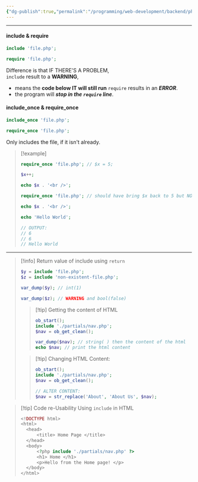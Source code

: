 ```yaml
---
{"dg-publish":true,"permalink":"/programming/web-development/backend/php/01-procedural/05-files/01-include-files-in-php/","tags":["programming","php","webdevelopment","backend"],"created":"2024-11-09T11:30:30.712+08:00"}
---
```



--- 

#### include & require
```php
include 'file.php';

require 'file.php';
```

Difference is that IF THERE'S A PROBLEM,  
`include` result to a __WARNING__,
- means the __code below IT will still run__
`require` results in an ___ERROR___.
- the program will ___stop in the `require` line___.


#### include_once & require_once
```php
include_once 'file.php';

require_once 'file.php';
```

Only includes the file, if it isn't already.

>[!example]
>```php
>require_once 'file.php'; // $x = 5;
>
>$x++;
>
>echo $x . '<br />';
>
>require_once 'file.php'; // should have bring $x back to 5 but NO
>
>echo $x . '<br />';
>
>echo 'Hello World';
>
>// OUTPUT:
>// 6
>// 6
>// Hello World
>```

---

> [!info] Return value of include using `return`
> ```php
> $y = include 'file.php';
> $z = include 'non-existent-file.php';
> 
> var_dump($y); // int(1)
> 
> var_dump($z); // WARNING and bool(false)
> ```
>> [!tip] Getting the content of HTML
>> ```php
>> ob_start();
>> include './partials/nav.php';
>> $nav = ob_get_clean();
>> 
>> var_dump($nav); // string( ) then the content of the html
>> echo $nav; // print the html content
>> ```
>
>
>> [!tip] Changing HTML Content:
>> ```php
>> ob_start();
>> include './partials/nav.php';
>> $nav = ob_get_clean();
>>
>>// ALTER CONTENT:
>> $nav = str_replace('About', 'About Us', $nav);
>> ```




> [!tip] Code re-Usability
> Using `include` in HTML
> ```php
> <!DOCTYPE html>
><html>
>	<head>
>		<title> Home Page </title>
>	</head>
>	<body>
>		<?php include './partials/nav.php' ?>
>		<h1> Home </h1>
>		<p>Hello from the Home page! </p>
>	</body>
></html>
> ```
